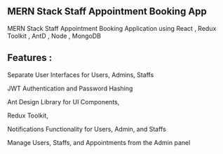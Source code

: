 ## MERN Stack Staff Appointment Booking App

MERN Stack Staff Appointment Booking Application using React , Redux Toolkit , AntD , Node , MongoDB

## Features :

Separate User Interfaces for Users, Admins, Staffs

JWT Authentication and Password Hashing

Ant Design Library for UI Components,

Redux Toolkit,

Notifications Functionality for Users, Admin, and Staffs

Manage Users, Staffs, and Appointments from the Admin panel
